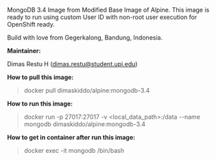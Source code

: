 MongoDB 3.4 Image from Modified Base Image of Alpine. This image is ready to run using custom User ID with non-root user execution for OpenShift ready.

Build with love from Gegerkalong, Bandung, Indonesia.

**Maintainer:**

Dimas Restu H (<dimas.restu@student.upi.edu>)

**How to pull this image:**

> docker pull dimaskiddo/alpine:mongodb-3.4

**How to run this image:**

> docker run -p 27017:27017 -v <local_data_path>:/data --name mongodb dimaskiddo/alpine:mongodb-3.4

**How to get in container after run this image:**

> docker exec -it mongodb /bin/bash
